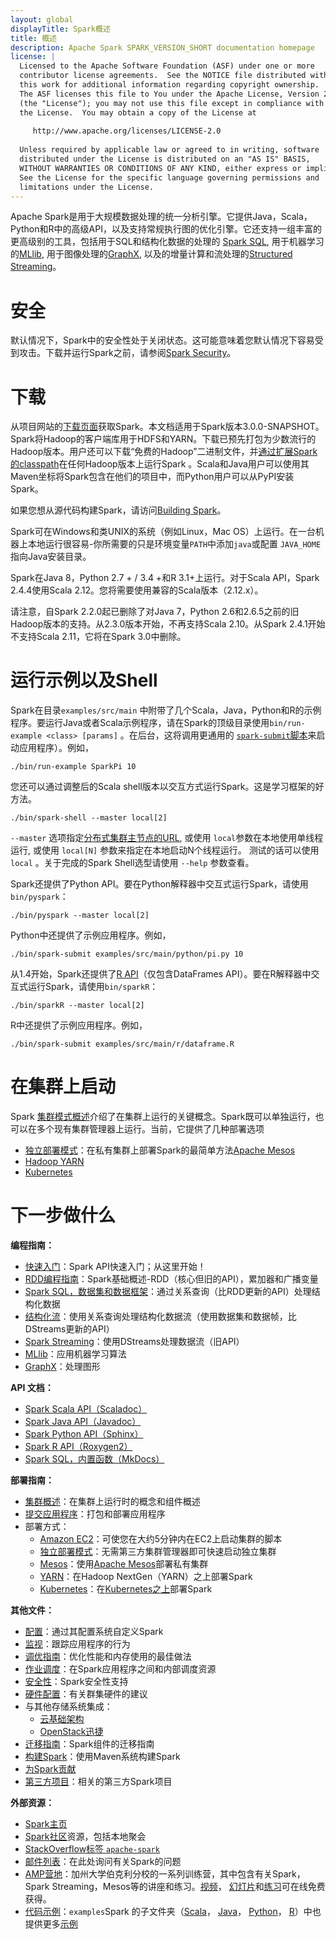 ```yaml
---
layout: global
displayTitle: Spark概述 
title: 概述
description: Apache Spark SPARK_VERSION_SHORT documentation homepage
license: |
  Licensed to the Apache Software Foundation (ASF) under one or more
  contributor license agreements.  See the NOTICE file distributed with
  this work for additional information regarding copyright ownership.
  The ASF licenses this file to You under the Apache License, Version 2.0
  (the "License"); you may not use this file except in compliance with
  the License.  You may obtain a copy of the License at
 
     http://www.apache.org/licenses/LICENSE-2.0
 
  Unless required by applicable law or agreed to in writing, software
  distributed under the License is distributed on an "AS IS" BASIS,
  WITHOUT WARRANTIES OR CONDITIONS OF ANY KIND, either express or implied.
  See the License for the specific language governing permissions and
  limitations under the License.
---
```


Apache Spark是用于大规模数据处理的统一分析引擎。它提供Java，Scala，Python和R中的高级API，以及支持常规执行图的优化引擎。它还支持一组丰富的更高级别的工具，包括用于SQL和结构化数据的处理的 [Spark SQL](sql-programming-guide.html), 用于机器学习的[MLlib](ml-guide.html), 用于图像处理的[GraphX](graphx-programming-guide.html), 以及的增量计算和流处理的[Structured Streaming](structured-streaming-programming-guide.html)。

# 安全

默认情况下，Spark中的安全性处于关闭状态。这可能意味着您默认情况下容易受到攻击。下载并运行Spark之前，请参阅[Spark Security](security.html)。

# 下载

从项目网站的[下载页面](https://spark.apache.org/downloads.html)获取Spark。本文档适用于Spark版本3.0.0-SNAPSHOT。Spark将Hadoop的客户端库用于HDFS和YARN。下载已预先打包为少数流行的Hadoop版本。用户还可以下载“免费的Hadoop”二进制文件，并[通过扩展Spark的classpath](hadoop-provided.html)在任何Hadoop版本上运行Spark 。Scala和Java用户可以使用其Maven坐标将Spark包含在他们的项目中，而Python用户可以从PyPI安装Spark。

如果您想从源代码构建Spark，请访问[Building Spark](building-spark.html)。

Spark可在Windows和类UNIX的系统（例如Linux，Mac OS）上运行。在一台机器上本地运行很容易-你所需要的只是环境变量`PATH`中添加`java`或配置 `JAVA_HOME`指向Java安装目录。

Spark在Java 8，Python 2.7 + / 3.4 +和R 3.1+上运行。对于Scala API，Spark 2.4.4使用Scala 2.12。您将需要使用兼容的Scala版本（2.12.x）。

请注意，自Spark 2.2.0起已删除了对Java 7，Python 2.6和2.6.5之前的旧Hadoop版本的支持。从2.3.0版本开始，不再支持Scala 2.10。从Spark 2.4.1开始不支持Scala 2.11，它将在Spark 3.0中删除。

# 运行示例以及Shell

Spark在目录`examples/src/main` 中附带了几个Scala，Java，Python和R的示例程序。要运行Java或者Scala示例程序，请在Spark的顶级目录使用`bin/run-example <class> [params]` 。在后台，这将调用更通用的 [`spark-submit`脚本](submitting-applications.html)来启动应用程序）。例如，

    ./bin/run-example SparkPi 10

您还可以通过调整后的Scala shell版本以交互方式运行Spark。这是学习框架的好方法。

    ./bin/spark-shell --master local[2]

 `--master` 选项指定[分布式集群主节点的URL](submitting-applications.html#master-urls), 或使用 `local`参数在本地使用单线程运行, 或使用 `local[N]` 参数来指定在本地启动N个线程运行。 测试的话可以使用
`local` 。关于完成的Spark Shell选型请使用 `--help` 参数查看。

Spark还提供了Python API。要在Python解释器中交互式运行Spark，请使用 `bin/pyspark`：

    ./bin/pyspark --master local[2]

Python中还提供了示例应用程序。例如，

    ./bin/spark-submit examples/src/main/python/pi.py 10

从1.4开始，Spark还提供了[R API](sparkr.html)（仅包含DataFrames API）。要在R解释器中交互式运行Spark，请使用`bin/sparkR`：

    ./bin/sparkR --master local[2]

R中还提供了示例应用程序。例如，

    ./bin/spark-submit examples/src/main/r/dataframe.R

# 在集群上启动

Spark [集群模式概述](cluster-overview.html)介绍了在集群上运行的关键概念。Spark既可以单独运行，也可以在多个现有集群管理器上运行。当前，它提供了几种部署选项

* [独立部署模式](spark-standalone.html)：在私有集群上部署Spark的最简单方法[Apache Mesos](running-on-mesos.html)
* [Hadoop YARN](running-on-yarn.html)
* [Kubernetes](running-on-kubernetes.html)

# 下一步做什么

**编程指南：**

- [快速入门](quick-start.html)：Spark API快速入门；从这里开始！
- [RDD编程指南](rdd-programming-guide.html)：Spark基础概述-RDD（核心但旧的API），累加器和广播变量
- [Spark SQL，数据集和数据框架](sql-programming-guide.html)：通过关系查询（比RDD更新的API）处理结构化数据
- [结构化流](structured-streaming-programming-guide.html)：使用关系查询处理结构化数据流（使用数据集和数据帧，比DStreams更新的API）
- [Spark Streaming](streaming-programming-guide.html)：使用DStreams处理数据流（旧API）
- [MLlib](ml-guide.html)：应用机器学习算法
- [GraphX](graphx-programming-guide.html)：处理图形 

**API 文档：**

- [Spark Scala API（Scaladoc）](api/scala/index.html#org.apache.spark.package)
- [Spark Java API（Javadoc）](api/java/index.html)
- [Spark Python API（Sphinx）](api/python/index.html)
- [Spark R API（Roxygen2）](api/R/index.html)
- [Spark SQL，内置函数（MkDocs）](api/sql/index.html)

**部署指南：**

- [集群概述](cluster-overview.html)：在集群上运行时的概念和组件概述
- [提交应用程序](submitting-applications.html)：打包和部署应用程序
- 部署方式：
  - [Amazon EC2](https://github.com/amplab/spark-ec2)：可使您在大约5分钟内在EC2上启动集群的脚本
  - [独立部署模式](spark-standalone.html)：无需第三方集群管理器即可快速启动独立集群
  - [Mesos](running-on-mesos.html)：使用[Apache Mesos](https://mesos.apache.org/)部署私有集群
  - [YARN](running-on-yarn.html)：在Hadoop NextGen（YARN）之上部署Spark
  - [Kubernetes](running-on-kubernetes.html)：在[Kubernetes之上](running-on-kubernetes.html)部署Spark

**其他文件：**

- [配置](configuration.html)：通过其配置系统自定义Spark
- [监视](monitoring.html)：跟踪应用程序的行为
- [调优指南](tuning.html)：优化性能和内存使用的最佳做法
- [作业调度](job-scheduling.html)：在Spark应用程序之间和内部调度资源
- [安全性](security.html)：Spark安全性支持
- [硬件配置](hardware-provisioning.html)：有关群集硬件的建议
- 与其他存储系统集成：
  - [云基础架构](cloud-integration.html)
  - [OpenStack迅捷](storage-openstack-swift.html)
- [迁移指南](migration-guide.html)：Spark组件的迁移指南
- [构建Spark](building-spark.html)：使用Maven系统构建Spark
- [为Spark贡献](https://spark.apache.org/contributing.html)
- [第三方项目](https://spark.apache.org/third-party-projects.html)：相关的第三方Spark项目

**外部资源：**

- [Spark主页](https://spark.apache.org/)
- [Spark社区](https://spark.apache.org/community.html)资源，包括本地聚会
- [StackOverflow标签 `apache-spark`](http://stackoverflow.com/questions/tagged/apache-spark)
- [邮件列表](https://spark.apache.org/mailing-lists.html)：在此处询问有关Spark的问题
- [AMP营地](http://ampcamp.berkeley.edu/)：加州大学伯克利分校的一系列训练营，其中包含有关Spark，Spark Streaming，Mesos等的讲座和练习。[视频](http://ampcamp.berkeley.edu/6/)， [幻灯片](http://ampcamp.berkeley.edu/6/)和[练习](http://ampcamp.berkeley.edu/6/exercises/)可在线免费获得。
- [代码示例](https://spark.apache.org/examples.html)：`examples`Spark 的子文件夹（[Scala](https://github.com/apache/spark/tree/master/examples/src/main/scala/org/apache/spark/examples)， [Java](https://github.com/apache/spark/tree/master/examples/src/main/java/org/apache/spark/examples)， [Python](https://github.com/apache/spark/tree/master/examples/src/main/python)， [R](https://github.com/apache/spark/tree/master/examples/src/main/r)）中也提供更多[示例](https://spark.apache.org/examples.html)
